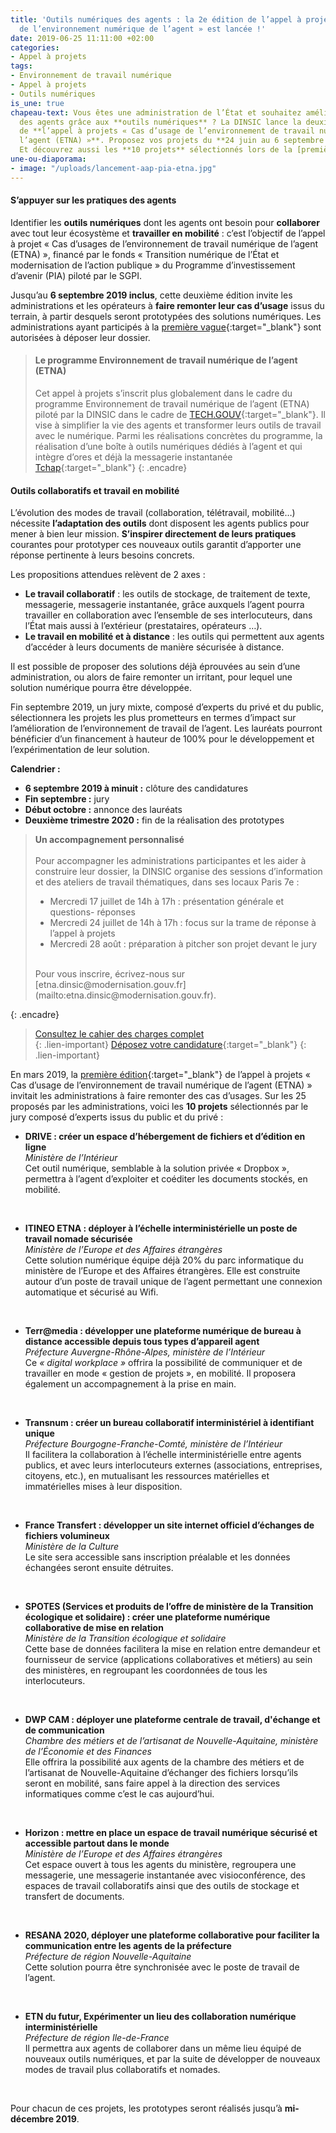 ```yaml
---
title: 'Outils numériques des agents : la 2e édition de l’appel à projet « Cas d’usage
  de l’environnement numérique de l’agent » est lancée !'
date: 2019-06-25 11:11:00 +02:00
categories:
- Appel à projets
tags:
- Environnement de travail numérique
- Appel à projets
- Outils numériques
is_une: true
chapeau-text: Vous êtes une administration de l’État et souhaitez améliorer le quotidien
  des agents grâce aux **outils numériques** ? La DINSIC lance la deuxième édition
  de **l’appel à projets « Cas d’usage de l’environnement de travail numérique de
  l’agent (ETNA) »**. Proposez vos projets du **24 juin au 6 septembre 2019 inclus**!
  Et découvrez aussi les **10 projets** sélectionnés lors de la [première édition](https://numerique.gouv.fr/actualites/outils-numeriques-agent-administrations-appel-a-projets/){:target="_blank"}.
une-ou-diaporama:
- image: "/uploads/lancement-aap-pia-etna.jpg"
---
```


#### S’appuyer sur les pratiques des agents

Identifier les **outils numériques** dont les agents ont besoin pour **collaborer** avec tout leur écosystème et **travailler en mobilité** : c’est l’objectif de l’appel à projet « Cas d’usages de l’environnement de travail numérique de l’agent (ETNA) », financé par le fonds « Transition numérique de l’État et modernisation de l’action publique » du Programme d’investissement d’avenir (PIA) piloté par le SGPI. 

Jusqu’au **6 septembre 2019 inclus**, cette deuxième édition invite les administrations et les opérateurs à **faire remonter leur cas d’usage** issus du terrain, à partir desquels seront prototypées des solutions numériques. Les administrations ayant participés à la [première vague](https://numerique.gouv.fr/actualites/outils-numeriques-agent-administrations-appel-a-projets/){:target="_blank"} sont autorisées à déposer leur dossier. 

> 
> #### Le programme Environnement de travail numérique de l’agent (ETNA)
> Cet appel à projets s’inscrit plus globalement dans le cadre du programme Environnement de travail numérique de l’agent (ETNA) piloté par la DINSIC dans le cadre de [TECH.GOUV](https://numerique.gouv.fr/actualites/tech-gouv-accelerer-la-transformation-numerique-du-service-public/){:target="_blank"}. Il vise à simplifier la vie des agents et transformer leurs outils de travail avec le numérique. Parmi les réalisations concrètes du programme, la réalisation d’une boîte à outils numériques dédiés à l’agent et qui intègre d’ores et déjà la messagerie instantanée [Tchap](https://numerique.gouv.fr/espace-presse/lancement-de-tchap-la-messagerie-instantanee-des-agents-de-letat/){:target="_blank"}
{: .encadre}

#### Outils collaboratifs et travail en mobilité

L’évolution des modes de travail (collaboration, télétravail, mobilité…) nécessite **l’adaptation des outils** dont disposent les agents publics pour mener à bien leur mission. **S’inspirer directement de leurs pratiques** courantes pour prototyper ces nouveaux outils garantit d’apporter une réponse pertinente à leurs besoins concrets. 

Les propositions attendues relèvent de 2 axes :
<br>
* **Le travail collaboratif** : les outils de stockage, de traitement de texte, messagerie, messagerie instantanée, grâce auxquels l’agent pourra travailler en collaboration avec l’ensemble de ses interlocuteurs, dans l’État mais aussi à l’extérieur (prestataires, opérateurs …). 
* **Le travail en mobilité et à distance** : les outils qui permettent aux agents d’accéder à leurs documents de manière sécurisée à distance. 

Il est possible de proposer des solutions déjà éprouvées au sein d’une administration, ou alors de faire remonter un irritant, pour lequel une solution numérique pourra être développée. 

Fin septembre 2019, un jury mixte, composé d’experts du privé et du public, sélectionnera les projets les plus prometteurs en termes d’impact sur l’amélioration de l’environnement de travail de l’agent. Les lauréats pourront bénéficier d’un financement à hauteur de 100% pour le développement et l’expérimentation de leur solution. 
<br>

**Calendrier :** 
* **6 septembre 2019 à minuit :** clôture des candidatures
* **Fin septembre :** jury
* **Début octobre :** annonce des lauréats
* **Deuxième trimestre 2020 :** fin de la réalisation des prototypes



> 
> **Un accompagnement personnalisé**
> <br>
> <br>
> Pour accompagner les administrations participantes et les aider à construire leur dossier, la DINSIC organise des sessions d’information et des ateliers de travail thématiques, dans ses locaux Paris 7e :
> <br>
> * Mercredi 17 juillet de 14h à 17h : présentation générale et questions- réponses
> * Mercredi 24 juillet de 14h à 17h : focus sur la trame de réponse à l’appel à projets
> * Mercredi 28 août : préparation à pitcher son projet devant le jury
> <br>
> Pour vous inscrire, écrivez-nous sur [etna.dinsic@modernisation.gouv.fr](mailto:etna.dinsic@modernisation.gouv.fr).
{: .encadre}
> [Consultez le cahier des charges complet](/uploads/VF%20PIA%20ETNA%202%20Cahier%20des%20charges%20de%20l'AAP%20et%20R%C3%A9glement_ETNA.pdf)<br>
{: .lien-important}
> [Déposez votre candidature](https://www.demarches-simplifiees.fr/commencer/pia-etna-sept2019){:target="_blank"}
{: .lien-important}

En mars 2019, la [première édition](https://numerique.gouv.fr/actualites/outils-numeriques-agent-administrations-appel-a-projets/){:target="_blank"} de l’appel à projets « Cas d’usage de l’environnement de travail numérique de l’agent (ETNA) » invitait les administrations à faire remonter des cas d’usages. Sur les 25 proposés par les administrations, voici les **10 projets** sélectionnés par le jury composé d’experts issus du public et du privé : 

* **DRIVE : créer un espace d’hébergement de fichiers et d’édition en ligne**<br>
*Ministère de l’Intérieur*<br>
Cet outil numérique, semblable à la solution privée « Dropbox », permettra à l’agent d’exploiter et coéditer les documents stockés, en mobilité.
<br>

* **ITINEO ETNA : déployer à l’échelle interministérielle un poste de travail  nomade sécurisée**<br>
*Ministère de l’Europe et des Affaires étrangères*<br>
Cette solution numérique équipe déjà 20% du parc informatique du ministère de l’Europe et des Affaires étrangères. Elle est construite autour d’un poste de travail unique de l’agent permettant une connexion automatique et sécurisé au Wifi.
<br>

* **Terr@media : développer une plateforme numérique de bureau à distance accessible depuis tous types d’appareil agent**<br>
  *Préfecture Auvergne-Rhône-Alpes, ministère de l’Intérieur*<br>
  Ce *« digital workplace »* offrira la possibilité de communiquer et de travailler en mode « gestion de projets », en mobilité. Il proposera également un accompagnement à la prise en main.
<br>

* **Transnum : créer un bureau collaboratif interministériel à identifiant unique**<br>
*Préfecture Bourgogne-Franche-Comté, ministère de l’Intérieur*<br>
Il facilitera la collaboration à l’échelle interministérielle entre agents publics, et avec leurs interlocuteurs externes (associations, entreprises, citoyens, etc.), en mutualisant les ressources matérielles et immatérielles mises à leur disposition.
<br>

* **France Transfert : développer un site internet officiel d’échanges de fichiers volumineux**<br>
*Ministère de la Culture* <br>
Le site sera accessible sans inscription préalable et les données échangées seront ensuite détruites.
<br>

* **SPOTES (Services et produits de l’offre de ministère de la Transition écologique et solidaire) : créer une plateforme numérique collaborative de mise en relation**<br>
*Ministère de la Transition écologique et solidaire*<br>
Cette base de données facilitera la mise en relation entre demandeur et fournisseur de service (applications collaboratives et métiers) au sein des ministères, en regroupant les coordonnées de tous les interlocuteurs.
<br>

* **DWP CAM : déployer une plateforme centrale de travail, d'échange et de communication**<br>
*Chambre des métiers et de l’artisanat de Nouvelle-Aquitaine, ministère de l’Économie et des Finances*<br>
Elle offrira la possibilité aux agents de la chambre des métiers et de l’artisanat de Nouvelle-Aquitaine d’échanger des fichiers lorsqu’ils seront en mobilité, sans faire appel à la direction des services informatiques comme c’est le cas aujourd’hui.
<br>

* **Horizon : mettre en place un espace de travail numérique sécurisé et accessible partout dans le monde**<br>
*Ministère de l’Europe et des Affaires étrangères*<br>
Cet espace ouvert à tous les agents du ministère, regroupera une messagerie, une messagerie instantanée avec visioconférence, des espaces de travail collaboratifs ainsi que des outils de stockage et transfert de documents.
<br>

* **RESANA 2020, déployer une plateforme collaborative pour faciliter la communication entre les agents de la préfecture**<br>
*Préfecture de région Nouvelle-Aquitaine*<br>
  Cette solution pourra être synchronisée avec le poste de travail de  l’agent.
<br>

* **ETN du futur, Expérimenter un lieu des collaboration numérique interministérielle**<br>
*Préfecture de région Ile-de-France*<br>
Il permettra aux agents de collaborer dans un même lieu équipé de nouveaux outils numériques, et par la suite de développer de nouveaux modes de travail plus collaboratifs et nomades. 
<br>

Pour chacun de ces projets, les prototypes seront réalisés jusqu’à **mi-décembre 2019**.
